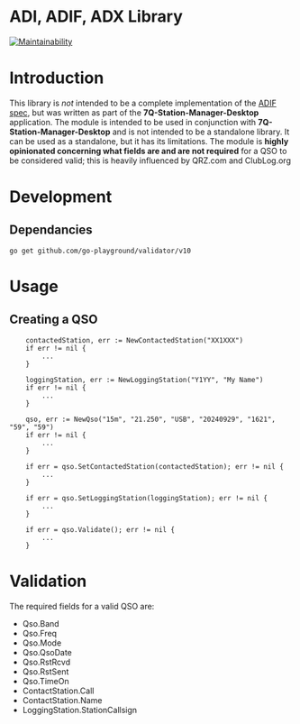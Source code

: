 # ADI, ADIF, ADX Library

[![Maintainability](https://api.codeclimate.com/v1/badges/cccdec9522213a066d25/maintainability)](https://codeclimate.com/github/ColonelBlimp/adif/maintainability)

# Introduction
This library is *not* intended to be a complete implementation of the [ADIF spec](https://www.adif.org/), but was written
as part of the **7Q-Station-Manager-Desktop** application. The module is intended to be used in conjunction with
**7Q-Station-Manager-Desktop** and is not intended to be a standalone library. It can be used as a standalone,
but it has its limitations. The module is **highly opinionated concerning what fields are and are not required**
for a QSO to be considered valid; this is heavily influenced by QRZ.com and ClubLog.org

# Development

## Dependancies

```
go get github.com/go-playground/validator/v10
```

# Usage

## Creating a QSO

```
	contactedStation, err := NewContactedStation("XX1XXX")
	if err != nil {
	    ...
	}
	
	loggingStation, err := NewLoggingStation("Y1YY", "My Name")
	if err != nil {
	    ...
	}
	
	qso, err := NewQso("15m", "21.250", "USB", "20240929", "1621", "59", "59")
	if err != nil {
	    ...
	}

	if err = qso.SetContactedStation(contactedStation); err != nil {
        ...
	}

	if err = qso.SetLoggingStation(loggingStation); err != nil {
	    ...
	}

	if err = qso.Validate(); err != nil {
        ...
	}
```


# Validation
The required fields for a valid QSO are:

- Qso.Band
- Qso.Freq
- Qso.Mode
- Qso.QsoDate
- Qso.RstRcvd
- Qso.RstSent
- Qso.TimeOn
- ContactStation.Call
- ContactStation.Name
- LoggingStation.StationCallsign
